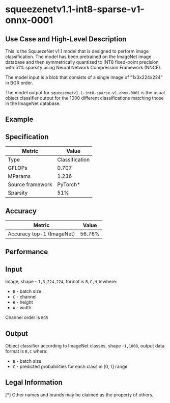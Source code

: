 # squeezenetv1.1-int8-sparse-v1-onnx-0001

## Use Case and High-Level Description

This is the SquuezeNet v1.1 model that is designed to perform image classification. 
The model has been pretrained on the ImageNet image database and then symmetrically quantized 
to INT8 fixed-point precision with 51% sparsity using Neural Network Compression Framework (NNCF).  

The model input is a blob that consists of a single image of "1x3x224x224" in BGR order.

The model output for `squeezenetv1.1-int8-sparse-v1-onnx-0001` is the usual object classifier output for the 1000 different classifications matching those in the ImageNet database.

## Example

## Specification

| Metric            | Value         |
|-------------------|---------------|
| Type              | Classification|
| GFLOPs            | 0.707 |
| MParams           | 1.236 |
| Source framework  | PyTorch\*    |
| Sparsity  | 51%    |

## Accuracy

| Metric                    | Value         |
|---------------------------|---------------|
| Accuracy top-1 (ImageNet) |         56.76% |

## Performance

## Input

Image, shape - `1,3,224,224`, format is `B,C,H,W` where:

- `B` - batch size
- `C` - channel
- `H` - height
- `W` - width

Channel order is `BGR`

## Output

Object classifier according to ImageNet classes, shape -`1,1000`, output data format is `B,C` where:

- `B` - batch size
- `C` - predicted probabilities for each class in  [0, 1] range

## Legal Information
[*] Other names and brands may be claimed as the property of others.
